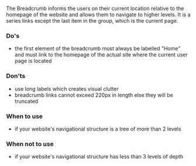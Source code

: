 The Breadcrumb informs the users on their current location relative to the homepage of the website and allows them to navigate to higher levels. It is a series links except the last item in the group, which is the current page.

### Do's

- the first element of the breadcrumb must always be labelled "Home" and must link to the homepage of the actual site where the current user page is located

### Don'ts

- use long labels which creates visual clutter
- breadcrumb links cannot exceed 220px in length else they will be truncated

### When to use

- if your website's navigational structure is a tree of more than 2 levels

### When not to use

- if your website's navigational structure has less than 3 levels of depth
